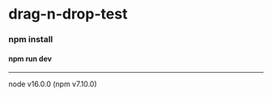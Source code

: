 
# drag-n-drop-test

<h3>npm install</h3>
<h4>npm run dev</h4>
<hr/>
<p>node v16.0.0 (npm v7.10.0)</p>
